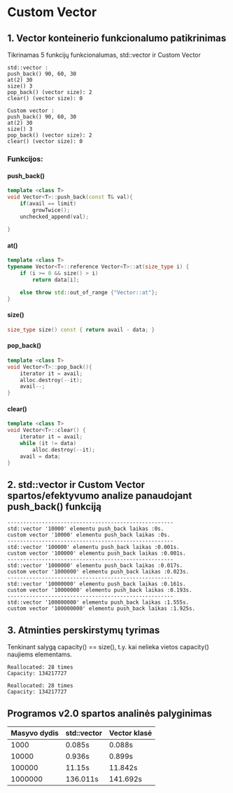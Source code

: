 # Custom Vector #

## 1. Vector konteinerio funkcionalumo patikrinimas ##

Tikrinamas 5 funkcijų funkcionalumas, std::vector ir Custom Vector

```
std::vector :
push_back() 90, 60, 30
at(2) 30
size() 3
pop_back() (vector size): 2
clear() (vector size): 0

Custom vector :
push_back() 90, 60, 30
at(2) 30
size() 3
pop_back() (vector size): 2
clear() (vector size): 0
```
### Funkcijos: ###

#### push_back() ####
```cpp
template <class T>
void Vector<T>::push_back(const T& val){
    if(avail == limit)
        growTwice();
    unchecked_append(val);
        
}
```
#### at() ####
```cpp
template <class T>
typename Vector<T>::reference Vector<T>::at(size_type i) {
    if (i >= 0 && size() > i)
        return data[i];

    else throw std::out_of_range {"Vector::at"};
}
```
#### size() ####
```cpp
size_type size() const { return avail - data; }
```
#### pop_back() ####
```cpp
template <class T>
void Vector<T>::pop_back(){
    iterator it = avail;
    alloc.destroy(--it);
    avail--;
}
```
#### clear() ####
```cpp
template <class T>
void Vector<T>::clear() {
    iterator it = avail;
    while (it != data)
        alloc.destroy(--it);
    avail = data;
}
```
## 2. std::vector ir Custom Vector spartos/efektyvumo analize panaudojant push_back() funkciją ##
```
-----------------------------------------------------
std::vector '10000' elementu push_back laikas :0s.
custom vector '10000' elementu push_back laikas :0s.
-----------------------------------------------------
std::vector '100000' elementu push_back laikas :0.001s.
custom vector '100000' elementu push_back laikas :0.001s.
-----------------------------------------------------
std::vector '1000000' elementu push_back laikas :0.017s.
custom vector '1000000' elementu push_back laikas :0.023s.
-----------------------------------------------------
std::vector '10000000' elementu push_back laikas :0.161s.
custom vector '10000000' elementu push_back laikas :0.193s.
-----------------------------------------------------
std::vector '100000000' elementu push_back laikas :1.555s.
custom vector '100000000' elementu push_back laikas :1.925s.
```
## 3. Atminties perskirstymų tyrimas ##
Tenkinant salygą capacity() == size(), t.y. kai nelieka vietos capacity() naujiems elementams.
```
Reallocated: 28 times
Capacity: 134217727

Reallocated: 28 times
Capacity: 134217727
```
## Programos v2.0 spartos analinės palyginimas ##

| Masyvo dydis | std::vector | Vector klasė |
| :------------| :---------- | :----------- |
| 1000         | 0.085s      | 0.088s       |
| 10000        | 0.936s      | 0.899s       |
| 100000       | 11.15s      | 11.842s      |
| 1000000      | 136.011s    | 141.692s     |
